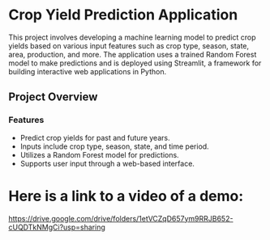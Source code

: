 # Crop Yield Prediction Application

This project involves developing a machine learning model to predict crop yields based on various input features such as crop type, season, state, area, production, and more. The application uses a trained Random Forest model to make predictions and is deployed using Streamlit, a framework for building interactive web applications in Python.

## Project Overview

### Features
- Predict crop yields for past and future years.
- Inputs include crop type, season, state, and time period.
- Utilizes a Random Forest model for predictions.
- Supports user input through a web-based interface.

# Here is a link to a video of a demo: 
https://drive.google.com/drive/folders/1etVCZqD657ym9RRJB652-cUQDTkNMgCi?usp=sharing
